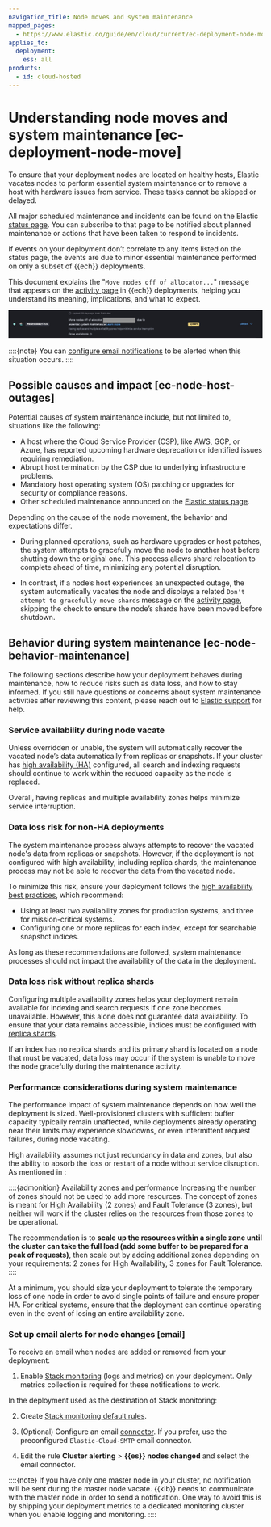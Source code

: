 ```yaml
---
navigation_title: Node moves and system maintenance
mapped_pages:
  - https://www.elastic.co/guide/en/cloud/current/ec-deployment-node-move.html
applies_to:
  deployment:
    ess: all
products:
  - id: cloud-hosted
---
```


# Understanding node moves and system maintenance [ec-deployment-node-move]

To ensure that your deployment nodes are located on healthy hosts, Elastic vacates nodes to perform essential system maintenance or to remove a host with hardware issues from service. These tasks cannot be skipped or delayed.

All major scheduled maintenance and incidents can be found on the Elastic [status page](https://status.elastic.co/). You can subscribe to that page to be notified about planned maintenance or actions that have been taken to respond to incidents.

If events on your deployment don’t correlate to any items listed on the status page, the events are due to minor essential maintenance performed on only a subset of {{ech}} deployments.

This document explains the "`Move nodes off of allocator...`" message that appears on the [activity page](../../deploy-manage/deploy/elastic-cloud/keep-track-of-deployment-activity.md) in {{ech}} deployments, helping you understand its meaning, implications, and what to expect.

![Move nodes off allocator](images/move_nodes_ech_allocator.jpeg)

::::{note}
You can [configure email notifications](#email) to be alerted when this situation occurs.
::::

## Possible causes and impact [ec-node-host-outages]

Potential causes of system maintenance include, but not limited to, situations like the following:

* A host where the Cloud Service Provider (CSP), like AWS, GCP, or Azure, has reported upcoming hardware deprecation or identified issues requiring remediation.
* Abrupt host termination by the CSP due to underlying infrastructure problems.
* Mandatory host operating system (OS) patching or upgrades for security or compliance reasons.
* Other scheduled maintenance announced on the [Elastic status page](https://status.elastic.co/).

Depending on the cause of the node movement, the behavior and expectations differ.

* During planned operations, such as hardware upgrades or host patches, the system attempts to gracefully move the node to another host before shutting down the original one. This process allows shard relocation to complete ahead of time, minimizing any potential disruption.

* In contrast, if a node’s host experiences an unexpected outage, the system automatically vacates the node and displays a related `Don't attempt to gracefully move shards` message on the [activity page](../../deploy-manage/deploy/elastic-cloud/keep-track-of-deployment-activity.md), skipping the check to ensure the node’s shards have been moved before shutdown.

## Behavior during system maintenance [ec-node-behavior-maintenance]

The following sections describe how your deployment behaves during maintenance, how to reduce risks such as data loss, and how to stay informed. If you still have questions or concerns about system maintenance activities after reviewing this content, please reach out to [Elastic support](/troubleshoot/index.md#contact-us) for help.

### Service availability during node vacate

Unless overridden or unable, the system will automatically recover the vacated node’s data automatically from replicas or snapshots. If your cluster has [high availability (HA)](/deploy-manage/deploy/elastic-cloud/elastic-cloud-hosted-planning.md#ec-ha) configured, all search and indexing requests should continue to work within the reduced capacity as the node is replaced.

Overall, having replicas and multiple availability zones helps minimize service interruption.

### Data loss risk for non-HA deployments

The system maintenance process always attempts to recover the vacated node's data from replicas or snapshots. However, if the deployment is not configured with high availability, including replica shards, the maintenance process may not be able to recover the data from the vacated node.

To minimize this risk, ensure your deployment follows the [high availability best practices](/deploy-manage/deploy/elastic-cloud/elastic-cloud-hosted-planning.md#ec-ha), which recommend:
- Using at least two availability zones for production systems, and three for mission-critical systems.
- Configuring one or more replicas for each index, except for searchable snapshot indices.

As long as these recommendations are followed, system maintenance processes should not impact the availability of the data in the deployment.

### Data loss risk without replica shards

Configuring multiple availability zones helps your deployment remain available for indexing and search requests if one zone becomes unavailable. However, this alone does not guarantee data availability. To ensure that your data remains accessible, indices must be configured with [replica shards](/deploy-manage/distributed-architecture/clusters-nodes-shards.md).

If an index has no replica shards and its primary shard is located on a node that must be vacated, data loss may occur if the system is unable to move the node gracefully during the maintenance activity.

### Performance considerations during system maintenance

The performance impact of system maintenance depends on how well the deployment is sized. Well-provisioned clusters with sufficient buffer capacity typically remain unaffected, while deployments already operating near their limits may experience slowdowns, or even intermittent request failures, during node vacating.

High availability assumes not just redundancy in data and zones, but also the ability to absorb the loss or restart of a node without service disruption. As mentioned in [](/deploy-manage/deploy/elastic-cloud/elastic-cloud-hosted-planning.md#ec-ha):

::::{admonition} Availability zones and performance
Increasing the number of zones should not be used to add more resources. The concept of zones is meant for High Availability (2 zones) and Fault Tolerance (3 zones), but neither will work if the cluster relies on the resources from those zones to be operational.

The recommendation is to **scale up the resources within a single zone until the cluster can take the full load (add some buffer to be prepared for a peak of requests)**, then scale out by adding additional zones depending on your requirements: 2 zones for High Availability, 3 zones for Fault Tolerance.
::::

At a minimum, you should size your deployment to tolerate the temporary loss of one node in order to avoid single points of failure and ensure proper HA. For critical systems, ensure that the deployment can continue operating even in the event of losing an entire availability zone.

### Set up email alerts for node changes [email]

To receive an email when nodes are added or removed from your deployment:

1. Enable [Stack monitoring](/deploy-manage/monitor/stack-monitoring/ece-ech-stack-monitoring.md#enable-logging-and-monitoring-steps) (logs and metrics) on your deployment. Only metrics collection is required for these notifications to work.

In the deployment used as the destination of Stack monitoring:

2. Create [Stack monitoring default rules](/deploy-manage/monitor/monitoring-data/configure-stack-monitoring-alerts.md#_create_default_rules).

3. (Optional) Configure an email [connector](kibana://connectors-kibana/email-action-type.md). If you prefer, use the preconfigured `Elastic-Cloud-SMTP` email connector.

4. Edit the rule  **Cluster alerting** > **{{es}} nodes changed** and select the email connector.

::::{note}
If you have only one master node in your cluster, no notification will be sent during the master node vacate. {{kib}} needs to communicate with the master node in order to send a notification. One way to avoid this is by shipping your deployment metrics to a dedicated monitoring cluster when you enable logging and monitoring.
::::
